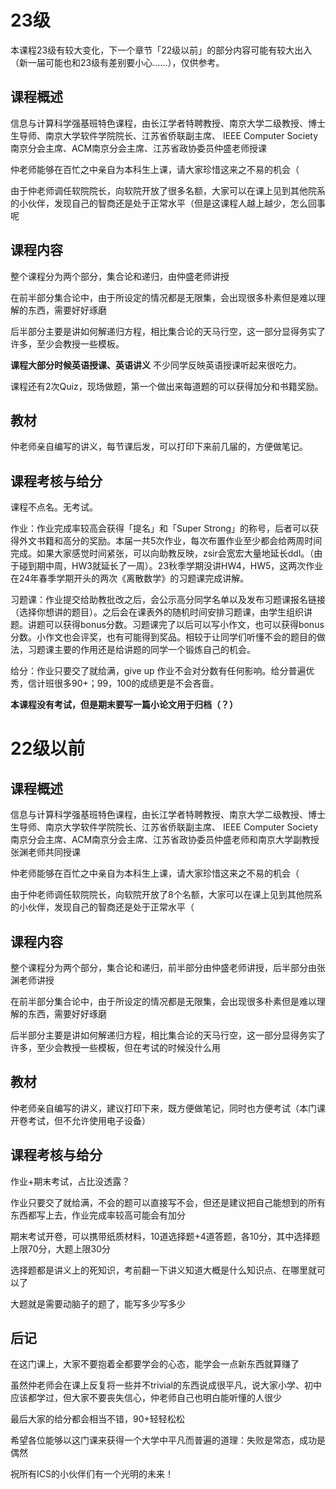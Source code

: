 # 23级
本课程23级有较大变化，下一个章节「22级以前」的部分内容可能有较大出入（新一届可能也和23级有差别要小心……），仅供参考。

## 课程概述
信息与计算科学强基班特色课程，由长江学者特聘教授、南京大学二级教授、博士生导师、南京大学软件学院院长、江苏省侨联副主席、
IEEE Computer Society南京分会主席、ACM南京分会主席、江苏省政协委员仲盛老师授课

仲老师能够在百忙之中亲自为本科生上课，请大家珍惜这来之不易的机会（

由于仲老师调任软院院长，向软院开放了很多名额，大家可以在课上见到其他院系的小伙伴，发现自己的智商还是处于正常水平（但是这课程人越上越少，怎么回事呢
## 课程内容
整个课程分为两个部分，集合论和递归，由仲盛老师讲授

在前半部分集合论中，由于所设定的情况都是无限集，会出现很多朴素但是难以理解的东西，需要好好琢磨

后半部分主要是讲如何解递归方程，相比集合论的天马行空，这一部分显得务实了许多，至少会教授一些模板。

**课程大部分时候英语授课、英语讲义**
不少同学反映英语授课听起来很吃力。

课程还有2次Quiz，现场做题，第一个做出来每道题的可以获得加分和书籍奖励。

## 教材
仲老师亲自编写的讲义，每节课后发，可以打印下来前几届的，方便做笔记。

## 课程考核与给分
课程不点名。无考试。

作业：作业完成率较高会获得「提名」和「Super Strong」的称号，后者可以获得外文书籍和高分的奖励。本届一共5次作业，每次布置作业至少都会给两周时间完成。如果大家感觉时间紧张，可以向助教反映，zsir会宽宏大量地延长ddl。（由于碰到期中周，HW3就延长了一周）。23秋季学期没讲HW4，HW5，这两次作业在24年春季学期开头的两次《离散数学》的习题课完成讲解。

习题课：作业提交给助教批改之后，会公示高分同学名单以及发布习题课报名链接（选择你想讲的题目）。之后会在课表外的随机时间安排习题课，由学生组织讲题。讲题可以获得bonus分数。习题课完了以后可以写小作文，也可以获得bonus分数。小作文也会评奖，也有可能得到奖品。相较于让同学们听懂不会的题目的做法，习题课主要的作用还是给讲题的同学一个锻炼自己的机会。

给分：作业只要交了就给满，give up 作业不会对分数有任何影响。给分普遍优秀，信计班很多90+；99，100的成绩更是不会吝啬。




**本课程没有考试，但是期末要写一篇小论文用于归档（？）**




# 22级以前
## 课程概述
信息与计算科学强基班特色课程，由长江学者特聘教授、南京大学二级教授、博士生导师、南京大学软件学院院长、江苏省侨联副主席、
IEEE Computer Society南京分会主席、ACM南京分会主席、江苏省政协委员仲盛老师和南京大学副教授张渊老师共同授课


仲老师能够在百忙之中亲自为本科生上课，请大家珍惜这来之不易的机会（

由于仲老师调任软院院长，向软院开放了8个名额，大家可以在课上见到其他院系的小伙伴，发现自己的智商还是处于正常水平（
## 课程内容
整个课程分为两个部分，集合论和递归，前半部分由仲盛老师讲授，后半部分由张渊老师讲授

在前半部分集合论中，由于所设定的情况都是无限集，会出现很多朴素但是难以理解的东西，需要好好琢磨

后半部分主要是讲如何解递归方程，相比集合论的天马行空，这一部分显得务实了许多，至少会教授一些模板，但在考试的时候没什么用
## 教材
仲老师亲自编写的讲义，建议打印下来，既方便做笔记，同时也方便考试（本门课开卷考试，但不允许使用电子设备）
## 课程考核与给分
作业+期末考试，占比没透露？

作业只要交了就给满，不会的题可以直接写不会，但还是建议把自己能想到的所有东西都写上去，作业完成率较高可能会有加分

期末考试开卷，可以携带纸质材料，10道选择题+4道答题，各10分，其中选择题上限70分，大题上限30分

选择题都是讲义上的死知识，考前翻一下讲义知道大概是什么知识点、在哪里就可以了

大题就是需要动脑子的题了，能写多少写多少

## 后记
在这门课上，大家不要抱着全都要学会的心态，能学会一点新东西就算赚了

虽然仲老师会在课上反复将一些并不trivial的东西说成很平凡，说大家小学、初中应该都学过，但大家不要丧失信心，仲老师自己也明白能听懂的人很少

最后大家的给分都会相当不错，90+轻轻松松

希望各位能够以这门课来获得一个大学中平凡而普遍的道理：失败是常态，成功是偶然

祝所有ICS的小伙伴们有一个光明的未来！
